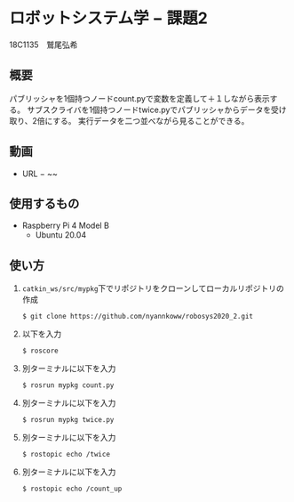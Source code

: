# ロボットシステム学 − 課題2
18C1135　鷲尾弘希
## 概要
パブリッシャを1個持つノードcount.pyで変数を定義して＋１しながら表示する。
サブスクライバを1個持つノードtwice.pyでパブリッシャからデータを受け取り、2倍にする。
実行データを二つ並べながら見ることができる。
## 動画
- URL − ~~
## 使用するもの
- Raspberry Pi 4 Model B
  - Ubuntu 20.04
## 使い方
1. `catkin_ws/src/mypkg`下でリポジトリをクローンしてローカルリポジトリの作成

   ```
   $ git clone https://github.com/nyannkoww/robosys2020_2.git
   ```
2. 以下を入力
   ```
   $ roscore 
   ```
3. 別ターミナルに以下を入力

   ```
   $ rosrun mypkg count.py
   ```
4. 別ターミナルに以下を入力
   ```
   $ rosrun mypkg twice.py
   ```
5. 別ターミナルに以下を入力
   ```
   $ rostopic echo /twice
   ```
6. 別ターミナルに以下を入力
   ```
   $ rostopic echo /count_up
   ```
